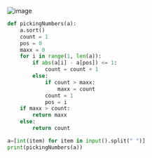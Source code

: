 ![image](https://github.com/nelsondsouza/iitm-pdsa/assets/19646977/b5849ae6-afff-4d9f-91f2-946ce758c90d)

```python
def pickingNumbers(a):
    a.sort()
    count = 1
    pos = 0
    maxx = 0
    for i in range(1, len(a)):
        if abs(a[i] - a[pos]) <= 1:
            count = count + 1
        else:
            if count > maxx:
                maxx = count
            count = 1
            pos = i
    if maxx > count:
        return maxx
    else:
        return count

a=[int(item) for item in input().split(" ")]
print(pickingNumbers(a))
```
